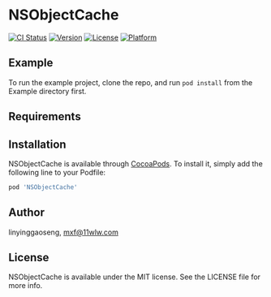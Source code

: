 # NSObjectCache

[![CI Status](https://img.shields.io/travis/linyinggaoseng/NSObjectCache.svg?style=flat)](https://travis-ci.org/linyinggaoseng/NSObjectCache)
[![Version](https://img.shields.io/cocoapods/v/NSObjectCache.svg?style=flat)](https://cocoapods.org/pods/NSObjectCache)
[![License](https://img.shields.io/cocoapods/l/NSObjectCache.svg?style=flat)](https://cocoapods.org/pods/NSObjectCache)
[![Platform](https://img.shields.io/cocoapods/p/NSObjectCache.svg?style=flat)](https://cocoapods.org/pods/NSObjectCache)

## Example

To run the example project, clone the repo, and run `pod install` from the Example directory first.

## Requirements

## Installation

NSObjectCache is available through [CocoaPods](https://cocoapods.org). To install
it, simply add the following line to your Podfile:

```ruby
pod 'NSObjectCache'
```

## Author

linyinggaoseng, mxf@11wlw.com

## License

NSObjectCache is available under the MIT license. See the LICENSE file for more info.
